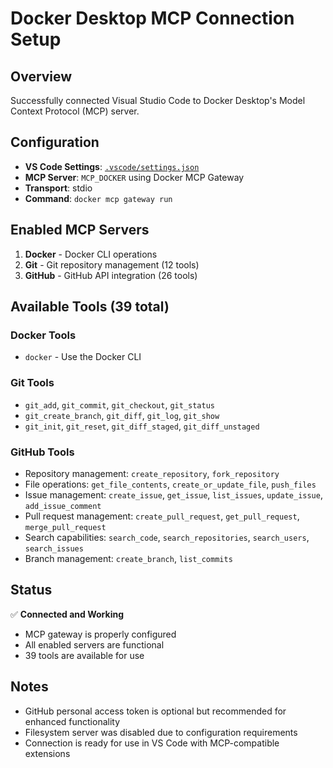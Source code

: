 # Docker Desktop MCP Connection Setup

## Overview
Successfully connected Visual Studio Code to Docker Desktop's Model Context Protocol (MCP) server.

## Configuration
- **VS Code Settings**: [`.vscode/settings.json`](.vscode/settings.json:1)
- **MCP Server**: `MCP_DOCKER` using Docker MCP Gateway
- **Transport**: stdio
- **Command**: `docker mcp gateway run`

## Enabled MCP Servers
1. **Docker** - Docker CLI operations
2. **Git** - Git repository management (12 tools)
3. **GitHub** - GitHub API integration (26 tools)

## Available Tools (39 total)
### Docker Tools
- `docker` - Use the Docker CLI

### Git Tools
- `git_add`, `git_commit`, `git_checkout`, `git_status`
- `git_create_branch`, `git_diff`, `git_log`, `git_show`
- `git_init`, `git_reset`, `git_diff_staged`, `git_diff_unstaged`

### GitHub Tools
- Repository management: `create_repository`, `fork_repository`
- File operations: `get_file_contents`, `create_or_update_file`, `push_files`
- Issue management: `create_issue`, `get_issue`, `list_issues`, `update_issue`, `add_issue_comment`
- Pull request management: `create_pull_request`, `get_pull_request`, `merge_pull_request`
- Search capabilities: `search_code`, `search_repositories`, `search_users`, `search_issues`
- Branch management: `create_branch`, `list_commits`

## Status
✅ **Connected and Working**
- MCP gateway is properly configured
- All enabled servers are functional
- 39 tools are available for use

## Notes
- GitHub personal access token is optional but recommended for enhanced functionality
- Filesystem server was disabled due to configuration requirements
- Connection is ready for use in VS Code with MCP-compatible extensions
